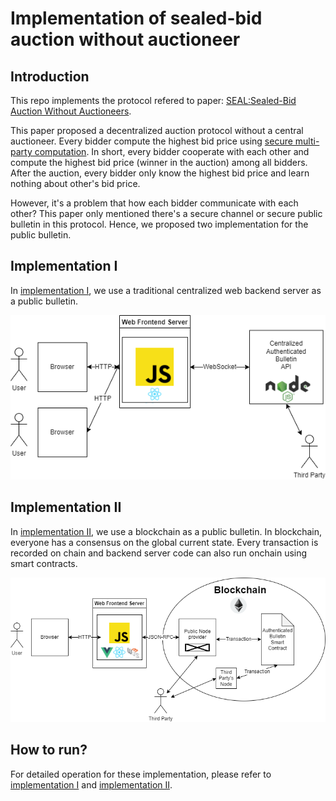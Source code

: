 # Implementation of sealed-bid auction without auctioneer 
## Introduction
This repo implements the protocol refered to paper: [SEAL:Sealed-Bid Auction Without Auctioneers](https://ieeexplore.ieee.org/abstract/document/8911493?casa_token=DUR68pzazBQAAAAA:5ZLL8kxoZU5F5zl3ddgQszwLYQmGtuCmY8R0ql740dQctDPFuNHrRQT8DUgqnUb5jtzMzCDcEOk).

This paper proposed a decentralized auction protocol without a central auctioneer. Every bidder compute the highest bid price using [secure multi-party computation](https://en.wikipedia.org/wiki/Secure_multi-party_computation). In short, every bidder cooperate with each other and compute the highest bid price (winner in the auction) among all bidders. After the auction, every bidder only know the highest bid price and learn nothing about other's bid price. 

However, it's a problem that how each bidder communicate with each other? This paper only mentioned there's a secure channel or secure public bulletin in this protocol. Hence, we proposed two implementation for the public bulletin.
## Implementation I
In [implementation I](/impl-1-websocket), we use a traditional centralized web backend server as a public bulletin.

![](/impl-1-websocket/architecture-I.png)
## Implementation II
In [implementation II](/impl-2-smart-contract), we use a blockchain as a public bulletin. In blockchain, everyone has a consensus on the global current state. Every transaction is recorded on chain and backend server code can also run onchain using smart contracts.

![](/impl-2-smart-contract/architecture-II.png)

## How to run?
For detailed operation for these implementation, please refer to [implementation I](/impl-1-websocket) and [implementation II](/impl-2-smart-contract).